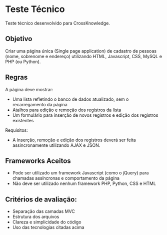 # Teste Técnico
Teste técnico desenvolvido para CrossKnowledge.

## Objetivo
Criar uma página única (Single page application) de cadastro de pessoas (nome, sobrenome e endereço) utilizando HTML, Javascript, CSS, MySQL e PHP (ou Python).

## Regras
A página deve mostrar:
- Uma lista refletindo o banco de dados atualizado, sem o recarregamento da página
- Atalhos para edição e remoção dos registros da lista
- Um formulário para inserção de novos registros e edição dos registros existentes

Requisitos:
- A inserção, remoção e edição dos registros deverá ser feita assincronamente utilizando AJAX e JSON.

## Frameworks Aceitos
- Pode ser utilizado um framework Javascript (como o jQuery) para chamadas assíncronas e comportamento da página
- Não deve ser utilizado nenhum framework PHP, Python, CSS e HTML

## Critérios de avaliação:
- Separação das camadas MVC
- Estrutura dos arquivos
- Clareza e simplicidade do código
- Uso das tecnologias citadas acima



